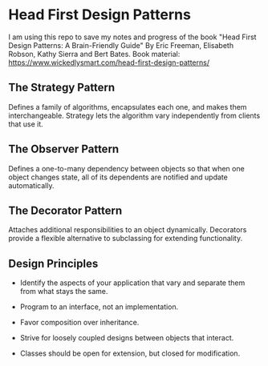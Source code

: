 # Head First Design Patterns
I am using this repo to save my notes and progress of the book "Head First Design Patterns: A Brain-Friendly Guide" By Eric Freeman, Elisabeth Robson, Kathy Sierra and Bert Bates.
Book material: https://www.wickedlysmart.com/head-first-design-patterns/

## The Strategy Pattern

Defines a family of algorithms, encapsulates each one, and makes them interchangeable. Strategy lets the algorithm vary independently from clients that use it.

## The Observer Pattern

Defines a one-to-many dependency between objects so that when one object changes state, all of its dependents are notified and update automatically.

## The Decorator Pattern

Attaches additional responsibilities to an object dynamically. Decorators provide a flexible alternative to subclassing for extending functionality.

## Design Principles

* Identify the aspects of your application that vary and separate them from what stays the same.

* Program to an interface, not an implementation.

* Favor composition over inheritance.

* Strive for loosely coupled designs between objects that interact.

* Classes should be open for extension, but closed for modification.